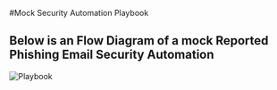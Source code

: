#Mock Security Automation Playbook

## Below is an Flow Diagram of a mock Reported Phishing Email Security Automation

![Playbook](../assets/arch.draw.io.png)
